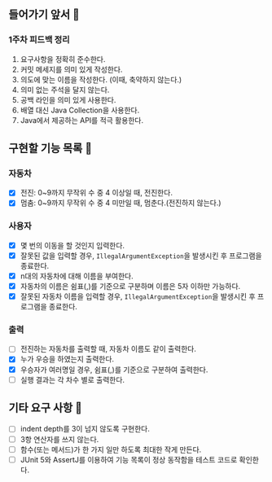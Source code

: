## 들어가기 앞서 🏃
### 1주차 피드백 정리
1. 요구사항을 정확히 준수한다.
2. 커밋 메세지를 의미 있게 작성한다.
3. 의도에 맞는 이름을 작성한다. (이때, 축약하지 않는다.)
4. 의미 없는 주석을 달지 않는다.
5. 공백 라인을 의미 있게 사용한다.
6. 배열 대신 Java Collection을 사용한다.
7. Java에서 제공하는 API를 적극 활용한다.

## 구현할 기능 목록 🚗
### 자동차
- [x] 전진: 0~9까지 무작위 수 중 4 이상일 때, 전진한다.
- [x] 멈춤: 0~9까지 무작위 수 중 4 미만일 때, 멈춘다.(전진하지 않는다.)

### 사용자
- [x] 몇 번의 이동을 할 것인지 입력한다.
- [x] 잘못된 값을 입력할 경우, `IllegalArgumentException`을 발생시킨 후 프로그램을 종료한다.
- [x] n대의 자동차에 대해 이름을 부여한다.
- [x] 자동차의 이름은 쉼표(,)를 기준으로 구분하며 이름은 5자 이하만 가능하다.
- [x] 잘못된 자동차 이름을 입력할 경우, `IllegalArgumentException`을 발생시킨 후 프로그램을 종료한다.

### 출력
- [ ] 전진하는 자동차를 출력할 때, 자동차 이름도 같이 출력한다. 
- [x] 누가 우승을 하였는지 출력한다. 
- [x] 우승자가 여러명일 경우, 쉼표(,)를 기준으로 구분하여 출력한다.
- [ ] 실행 결과는 각 차수 별로 출력한다.

## 기타 요구 사항 👻
- [ ] indent depth를 3이 넘지 않도록 구현한다.
- [ ] 3항 연산자를 쓰지 않는다.
- [ ] 함수(또는 메서드)가 한 가지 일만 하도록 최대한 작게 만든다.
- [ ] JUnit 5와 AssertJ를 이용하여 기능 목록이 정상 동작함을 테스트 코드로 확인한다.